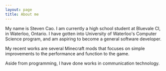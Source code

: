```yaml
---
layout: page
title: About me
---
```


My name is Steven Cao. I am currently a high school student at Bluevale CI, in Waterloo, Ontario. I have gotten into University of Waterloo's Computer Science program, and am aspiring to become a general software developer.

My recent works are several Minecraft mods that focuses on simple improvements to the performance and function to the game.

Aside from programming, I have done works in communication technology.